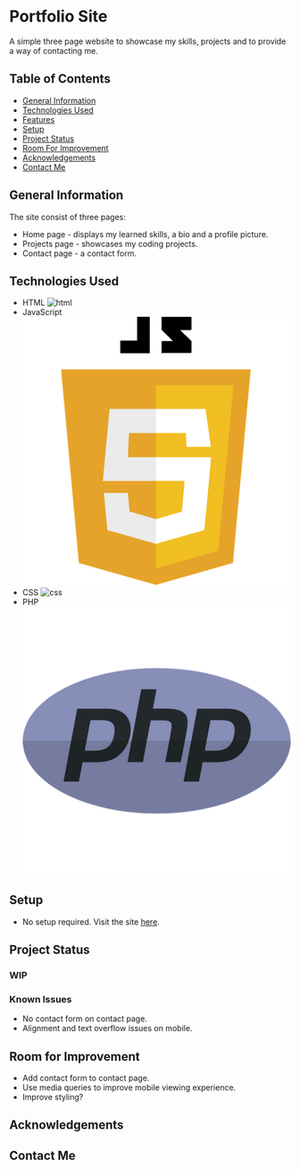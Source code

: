 # Portfolio Site

A simple three page website to showcase my skills, projects and to provide a way of contacting me.

## Table of Contents
* [General Information](#general-information)
* [Technologies Used](#technologies-used)
* [Features](#features)
* [Setup](#setup)
* [Project Status](#project-status)
* [Room For Improvement](#room-for-improvement)
* [Acknowledgements](#acknowledgements)
* [Contact Me](#contact-me)

## General Information
The site consist of three pages: 

* Home page - displays my learned skills, a bio and a profile picture.
* Projects page - showcases my coding projects.
* Contact page - a contact form.

## Technologies Used
* HTML ![html](./images/html.png)
* JavaScript ![JavaScript](./images/javascript.png)
* CSS ![css](./images/css.png)
* PHP ![php](./images/php.png)

## Setup
* No setup required. Visit the site [here](https://samurairabbit.github.io/).

## Project Status

### WIP

### Known Issues

* No contact form on contact page.
* Alignment and text overflow issues on mobile.

## Room for Improvement

* Add contact form to contact page.
* Use media queries to improve mobile viewing experience.
* Improve styling?

## Acknowledgements

## Contact Me
